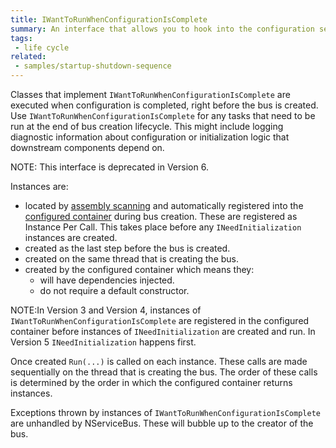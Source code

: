 ```yaml
---
title: IWantToRunWhenConfigurationIsComplete
summary: An interface that allows you to hook into the configuration sequence of NServiceBus
tags:
 - life cycle
related:
 - samples/startup-shutdown-sequence
---
```


Classes that implement `IWantToRunWhenConfigurationIsComplete` are executed when configuration is completed, right before the bus is created. Use `IWantToRunWhenConfigurationIsComplete` for any tasks that need to be run at the end of bus creation lifecycle. This might include logging diagnostic information about configuration or initialization logic that downstream components depend on.

NOTE: This interface is deprecated in Version 6.

Instances are:
* located by [assembly scanning](/nservicebus/hosting/assembly-scanning.md) and automatically registered into the [configured container](/nservicebus/containers/index.md) during bus creation. These are registered as Instance Per Call. This takes place before any `INeedInitialization` instances are created.
* created as the last step before the bus is created. 
* created on the same thread that is creating the bus.
* created by the configured container which means they:
  * will have dependencies injected.
  * do not require a default constructor.

NOTE:In Version 3 and Version 4, instances of `IWantToRunWhenConfigurationIsComplete` are registered in the configured container before instances of `INeedInitialization` are created and run. In Version 5 `INeedInitialization` happens first.

Once created `Run(...)` is called on each instance. These calls are made sequentially on the thread that is creating the bus. The order of these calls is determined by the order in which the configured container returns instances.

Exceptions thrown by instances of `IWantToRunWhenConfigurationIsComplete` are unhandled by NServiceBus. These will bubble up to the creator of the bus.

<!-- import lifecycle-iwanttorunwhenconfigurationiscomplete -->

